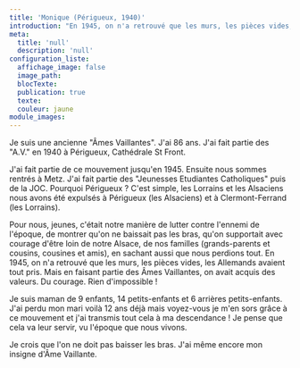 ```yaml
---
title: 'Monique (Périgueux, 1940)'
introduction: "En 1945, on n'a retrouvé que les murs, les pièces vides, les Allemands avaient tout pris. Mais en faisant partie des Âmes Vaillantes, on avait acquis des valeurs. Du courage. Rien d'impossible !"
meta:
  title: 'null'
  description: 'null'
configuration_liste:
  affichage_image: false
  image_path:
  blocTexte:
  publication: true
  texte:
  couleur: jaune
module_images:
---
```



Je suis une ancienne "&Acirc;mes Vaillantes". J'ai 86 ans. J'ai fait partie des "A.V." en 1940 &agrave; P&eacute;rigueux, Cath&eacute;drale St Front.

J'ai fait partie de ce mouvement jusqu'en 1945. Ensuite nous sommes rentr&eacute;s &agrave; Metz. J'ai fait partie des "Jeunesses Etudiantes Catholiques" puis de la JOC. Pourquoi P&eacute;rigueux ? C'est simple, les Lorrains et les Alsaciens nous avons &eacute;t&eacute; expuls&eacute;s &agrave; P&eacute;rigueux (les Alsaciens) et &agrave; Clermont-Ferrand (les Lorrains).

Pour nous, jeunes, c'&eacute;tait notre mani&egrave;re de lutter contre l'ennemi de l'&eacute;poque, de montrer qu'on ne baissait pas les bras, qu'on supportait avec courage d'&ecirc;tre loin de notre Alsace, de nos familles (grands-parents et cousins, cousines et amis), en sachant aussi que nous perdions tout. En 1945, on n'a retrouv&eacute; que les murs, les pi&egrave;ces vides, les Allemands avaient tout pris. Mais en faisant partie des &Acirc;mes Vaillantes, on avait acquis des valeurs. Du courage. Rien d'impossible !

Je suis maman de 9 enfants, 14 petits-enfants et 6 arri&egrave;res petits-enfants. J'ai perdu mon mari voil&agrave; 12 ans d&eacute;j&agrave; mais voyez-vous je m'en sors gr&acirc;ce &agrave; ce mouvement et j'ai transmis tout cela &agrave; ma descendance ! Je pense que cela va leur servir, vu l'&eacute;poque que nous vivons.

Je crois que l'on ne doit pas baisser les bras. J'ai m&ecirc;me encore mon insigne d'&Acirc;me Vaillante.